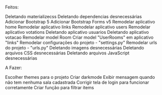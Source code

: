 Feitos: 

Deletando materializecss
Deletando dependencias desnecessárias
Adicionar Bootstrap 5
Adicionar Bootstrap Forms v5
Remodelar aplicativo home
Remodelar aplicativo links
Remodelar aplicativo users
Remodelar aplicativo votations
Deletando aplicativo usuarios
Deletando aplicativo votacao
Remodelar model Room
Criar model "UserRooms" em aplicativo "links"
Remodelar configurações do projeto - "settings.py"
Remodelar urls do projeto - "urls.py"
Deletando imagens desnecessárias
Deletando arquivos CSS desnecessárias
Deletando arquivos JavaScript desnecessárias

A Fazer:

Escolher themes para o projeto
Criar darkmode
Exibir mensagem quando não tem nenhuma sala cadastrada
Corrigir tela de login para funcionar corretamente
Criar função para filtrar items